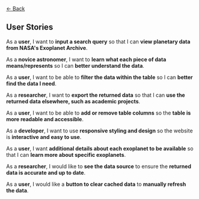 [<- Back](./README.md)

## User Stories

As a **user**, I want to **input a search query** so that I can **view planetary data from NASA's Exoplanet Archive**.

As a **novice astronomer**, I want to **learn what each piece of data means/represents** so I can **better understand the data**.

As a **user**, I want to be able to **filter the data within the table** so I can **better find the data I need**.

As a **researcher**, I want to **export the returned data** so that I can **use the returned data elsewhere, such as academic projects**.

As a **user**, I want to be able to **add or remove table columns** so the **table is more readable and accessible**.

As a **developer**, I want to use **responsive styling and design** so the website is **interactive and easy to use**.

As a **user**, I want **additional details about each exoplanet to be available** so that I can **learn more about specific exoplanets**.

As a **researcher**, I would like to **see the data source** to ensure the **returned data is accurate and up to date**.

As a **user**, I would like a **button to clear cached data** to **manually refresh the data**.
